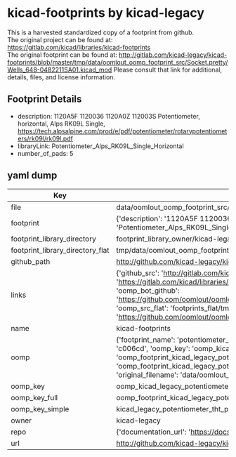 # kicad-footprints by kicad-legacy  
This is a harvested standardized copy of a footprint from github.  
The original project can be found at:  
https://gitlab.com/kicad/libraries/kicad-footprints  
The original footprint can be found at:
http://gitlab.com/kicad-legacy/kicad-footprints/blob/master/tmp/data/oomlout_oomp_footprint_src/Socket.pretty/Wells_648-0482211SA01.kicad_mod
Please consult that link for additional, details, files, and license information.  
## Footprint Details
* description: 1120A5F 1120036 1120A0Z 112003S Potentiometer, horizontal, Alps RK09L Single, https://tech.alpsalpine.com/prod/e/pdf/potentiometer/rotarypotentiometers/rk09l/rk09l.pdf  
* libraryLink: Potentiometer_Alps_RK09L_Single_Horizontal  
* number_of_pads: 5  
## yaml dump  
| Key | Value |  
| --- | --- |  
| file | data/oomlout_oomp_footprint_src/kicad-footprints/Potentiometer_THT.pretty/Potentiometer_Alps_RK09L_Single_Horizontal.kicad_mod |  
| footprint | {'description': '1120A5F 1120036 1120A0Z 112003S Potentiometer, horizontal, Alps RK09L Single, https://tech.alpsalpine.com/prod/e/pdf/potentiometer/rotarypotentiometers/rk09l/rk09l.pdf', 'libraryLink': 'Potentiometer_Alps_RK09L_Single_Horizontal', 'number_of_pads': 5} |  
| footprint_library_directory | footprint_library_owner/kicad-legacy_kicad-footprints |  
| footprint_library_directory_flat | tmp/data/oomlout_oomp_footprint_src/footprints_flat/kicad_legacy_potentiometer_tht_potentiometer_alps_rk09l_single_horizontal/working |  
| github_path | http://github.com/kicad-legacy/kicad-footprints/blob/master/tmp/data/oomlout_oomp_footprint_src/Potentiometer_THT.pretty/Potentiometer_Alps_RK09L_Single_Horizontal.kicad_mod |  
| links | {'github_src': 'http://gitlab.com/kicad-legacy/kicad-footprints/blob/master/tmp/data/oomlout_oomp_footprint_src/Socket.pretty/Wells_648-0482211SA01.kicad_mod', 'github_src_repo': 'https://gitlab.com/kicad/libraries/kicad-footprints', 'oomp_bot': 'tmp/data/oomlout_oomp_footprint_src/footprints/kicad_legacy_potentiometer_tht_potentiometer_alps_rk09l_single_horizontal/working', 'oomp_bot_github': 'https://github.com/oomlout/oomlout_oomp_footprint_bot/tree/main/tmp/data/oomlout_oomp_footprint_src/footprints/kicad_legacy_potentiometer_tht_potentiometer_alps_rk09l_single_horizontal/working', 'oomp_src_flat': 'footprints_flat/tmp/data/oomlout_oomp_footprint_src/footprints_flat/kicad_legacy_potentiometer_tht_potentiometer_alps_rk09l_single_horizontal/working', 'oomp_src_flat_github': 'https://github.com/oomlout/oomlout_oomp_footprint_src/tree/main/tmp/data/oomlout_oomp_footprint_src/footprints_flat/kicad_legacy_potentiometer_tht_potentiometer_alps_rk09l_single_horizontal/working'} |  
| name | kicad-footprints |  
| oomp | {'footprint_name': 'potentiometer_alps_rk09l_single_horizontal', 'library_name': 'potentiometer_tht', 'md5': 'c006cd4816e108630ed3cc50c90573bb', 'md5_10': 'c006cd4816', 'md5_5': 'c006c', 'md5_6': 'c006cd', 'oomp_key': 'oomp_kicad_legacy_potentiometer_tht_potentiometer_alps_rk09l_single_horizontal', 'oomp_key_extra': 'oomp_footprint_kicad_legacy_potentiometer_tht_potentiometer_alps_rk09l_single_horizontal', 'oomp_key_full': 'oomp_footprint_kicad_legacy_potentiometer_tht_potentiometer_alps_rk09l_single_horizontal_c006cd', 'oomp_key_simple': 'kicad_legacy_potentiometer_tht_potentiometer_alps_rk09l_single_horizontal', 'original_filename': 'data/oomlout_oomp_footprint_src/kicad-footprints/Potentiometer_THT.pretty/Potentiometer_Alps_RK09L_Single_Horizontal.kicad_mod', 'owner_name': 'kicad_legacy'} |  
| oomp_key | oomp_kicad_legacy_potentiometer_tht_potentiometer_alps_rk09l_single_horizontal |  
| oomp_key_full | oomp_footprint_kicad_legacy_potentiometer_tht_potentiometer_alps_rk09l_single_horizontal |  
| oomp_key_simple | kicad_legacy_potentiometer_tht_potentiometer_alps_rk09l_single_horizontal |  
| owner | kicad-legacy |  
| repo | {'documentation_url': 'https://docs.github.com/rest/repos/repos#get-a-repository', 'message': 'Not Found'} |  
| url | http://github.com/kicad-legacy/kicad-footprints |  

